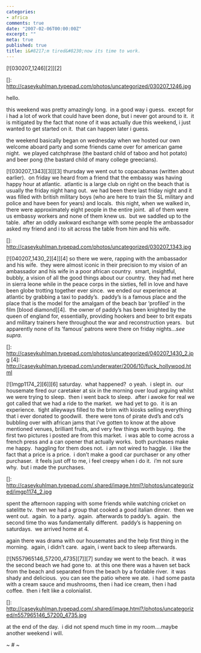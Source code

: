 ```yaml
---
categories:
- africa
comments: true
date: "2007-02-06T00:00:00Z"
excerpt: ""
meta: true
published: true
title: i&#8217;m tired&#8230;now its time to work.
---
```


[![030207_1246][2]][2]

 []: http://caseykuhlman.typepad.com/photos/uncategorized/030207_1246.jpg

hello.

this weekend was pretty amazingly long.  in a good way i guess.  except for i had a lot of work that could have been done, but i never got around to it.  it is mitigated by the fact that none of it was actually due this weekend, i just wanted to get started on it.  that can happen later i guess.

the weekend basically began on wednesday when we hosted our own welcome aboard party and some friends came over for american game night.  we played catchphrase (the bastard child of taboo and hot potato) and beer pong (the bastard child of many college greecians).  

[![030207_1343][3]][3] thursday we went out to copacabanas (written about earlier).  on friday we heard from a friend that the embassy was having happy hour at atlantic.  atlantic is a large club on right on the beach that is usually the friday night hang out.  we had been there last friday night and it was filled with british military boys (who are here to train the SL military and police and have been for years) and locals.  this night, when we walked in, there were approximately eight people in the entire joint.  all of them were us embassy workers and none of them knew us.  but we saddled up to the table.  after an oddly awkward exchange with some people the ambassador asked my friend and i to sit across the table from him and his wife.  

 []: http://caseykuhlman.typepad.com/photos/uncategorized/030207_1343.jpg

[![040207_1430_2][4]][4] so there we were, rapping with the ambassador and his wife.  they were almost iconic in their precision to my vision of an ambassador and his wife in a poor african country.  smart, insightful, bubbly, a vision of all the good things about our country.  they had met here in sierra leone while in the peace corps in the sixties, fell in love and have been globe trotting together ever since.  we ended our experience at atlantic by grabbing a taxi to paddy’s.  paddy’s is a famous place and the place that is the model for the amalgam of the beach bar ‘profiled’ in the film [blood diamond][4].  the owner of paddy’s has been knighted by the queen of england for, essentially, providing hookers and beer to brit expats and military trainers here throughout the war and reconstruction years.   but apparently none of its ‘famous’ patrons were there on friday nights…*see* *supra.*

 []: http://caseykuhlman.typepad.com/photos/uncategorized/040207_1430_2.jpg
 [4]: http://caseykuhlman.typepad.com/underwater/2006/10/fuck_hollywood.html

[![Imgp1174_2][6]][6] saturday.  what happened?  o yeah.  i slept in.  our housemate fired our caretaker at six in the morning over loud arguing whilst we were trying to sleep.  then i went back to sleep.  after i awoke for real we got called that we had a ride to the market.  we had yet to go.  it is an experience.  tight alleyways filled to the brim with kiosks selling everything that i ever donated to goodwill.  there were tons of pirate dvd’s and cd’s bubbling over with african jams that i’ve gotten to know at the above mentioned venues, brilliant fruits, and very few things worth buying.  the first two pictures i posted are from this market.  i was able to come across a french press and a can opener that actually works.  both purchases make me happy.  haggling for them does not.  i am not wired to haggle.  i like the fact that a price is a price.  i don’t make a good car purchaser or any other purchaser.  it feels just off to me, i feel creepy when i do it.  i’m not sure why.  but i made the purchases.  

 []: http://caseykuhlman.typepad.com/.shared/image.html?/photos/uncategorized/imgp1174_2.jpg

spent the afternoon rapping with some friends while watching cricket on satelitte tv.  then we had a group that cooked a good italian dinner.  then we went out.  again.  to a party.  again.  afterwards to paddy’s.  again.  the second time tho was fundamentally different.  paddy’s is happening on saturdays.  we arrived home at 4.

again there was drama with our housemates and the help first thing in the morning.  again, i didn’t care.  again, i went back to sleep afterwards.

[![N557965146_57200_4735][7]][7] sunday we went to the beach.  it was the second beach we had gone to.  at this one there was a haven set back from the beach and separated from the beach by a fordable river.  it was shady and delicious.  you can see the patio where we ate.  i had some pasta with a cream sauce and mushrooms, then i had ice cream, then i had coffee.  then i felt like a colonialist.  

 []: http://caseykuhlman.typepad.com/.shared/image.html?/photos/uncategorized/n557965146_57200_4735.jpg

at the end of the day.  i did not spend much time in my room….maybe another weekend i will.

~ # ~